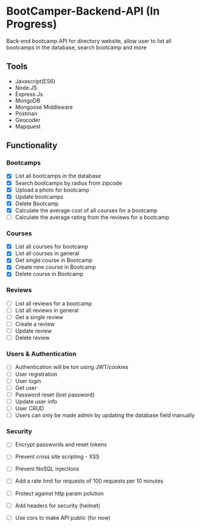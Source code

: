 # BootCamper-Backend-API (In Progress)
Back-end bootcamp API for directory website, allow user to list all bootcamps in the database, search bootcamp and more

## Tools

* Javascript(ES6)
* Node.JS
* Express.Js
* MongoDB
* Mongoose Middleware
* Postman
* Geocoder 
* Mapquest

## Functionality

### Bootcamps
- [x] List all bootcamps in the database
- [x] Search bootcamps by radius from zipcode
- [x] Upload a photo for bootcamp
- [x] Update bootcamps
- [x] Delete Bootcamp
- [x] Calculate the average cost of all courses for a bootcamp
- [ ] Calculate the average rating from the reviews for a bootcamp

### Courses
- [x] List all courses for bootcamp
- [x] List all courses in general
- [x] Get single course in Bootcamp
- [x] Create new course in Bootcamp
- [x] Delete course in Bootcamp

### Reviews
- [ ] List all reviews for a bootcamp
- [ ] List all reviews in general
- [ ] Get a single review
- [ ] Create a review
- [ ] Update review
- [ ] Delete review

### Users & Authentication
- [ ] Authentication will be ton using JWT/cookies
- [ ] User registration
- [ ] User login
- [ ] Get user
- [ ] Password reset (lost password)
- [ ] Update user info
- [ ] User CRUD
- [ ] Users can only be made admin by updating the database field manually

### Security
- [ ] Encrypt passwords and reset tokens
- [ ] Prevent cross site scripting - XSS
- [ ] Prevent NoSQL injections
- [ ] Add a rate limit for requests of 100 requests per 10 minutes
- [ ] Protect against http param polution
- [ ] Add headers for security (helmet)
- [ ] Use cors to make API public (for now)

